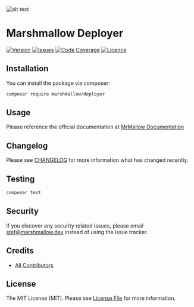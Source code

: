 ![alt text](https://marshmallow.dev/cdn/media/logo-red-237x46.png "marshmallow.")

# Marshmallow Deployer
[![Version](https://img.shields.io/packagist/v/marshmallow/deployer)](https://github.com/marshmallow-packages/deployer)
[![Issues](https://img.shields.io/github/issues/marshmallow-packages/deployer)](https://github.com/marshmallow-packages/deployer)
[![Code Coverage](https://img.shields.io/badge/coverage-100%25-success)](https://github.com/marshmallow-packages/deployer)
[![Licence](https://img.shields.io/github/license/marshmallow-packages/deployer)](https://github.com/marshmallow-packages/deployer)

## Installation

You can install the package via composer:
``` bash
composer require marshmallow/deployer
```

## Usage
Please reference the official documentation at [MrMallow Documentation](https://mrmallow.nl/internal/server/deployer.html)

## Changelog

Please see [CHANGELOG](CHANGELOG.md) for more information what has changed recently.

## Testing

```bash
composer test
```

## Security

If you discover any security related issues, please email stef@marshmallow.dev instead of using the issue tracker.

## Credits

- [All Contributors](../../contributors)

## License

The MIT License (MIT). Please see [License File](LICENSE) for more information.

